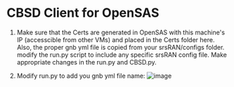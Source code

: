 # CBSD Client for OpenSAS

1. Make sure that the Certs are generated in OpenSAS with this machine's IP (accesscible from other VMs) and placed in the Certs folder here. Also, the proper gnb yml  file is copied from your srsRAN/configs folder. modify the run.py script to include any specific srsRAN config file. Make appropriate changes in the run.py and CBSD.py.


2. Modify run.py to add you gnb yml file name:
![image](https://github.com/user-attachments/assets/734da49e-360f-4a26-b8f8-3c442607c84e)
